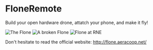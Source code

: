 # FloneRemote
Build your open hardware drone, attatch your phone, and make it fly!

![The Flone](http://flone.aeracoop.net/wp-content/uploads/flone-projecting.jpg)
![A broken Flone](http://flone.aeracoop.net/wp-content/uploads/flone-aspirado.jpg)
![Flone at RNE](http://flone.aeracoop.net/wp-content/uploads/flone-radio3.jpg)






Don't hesitate to read the official website: http://flone.aeracoop.net/
